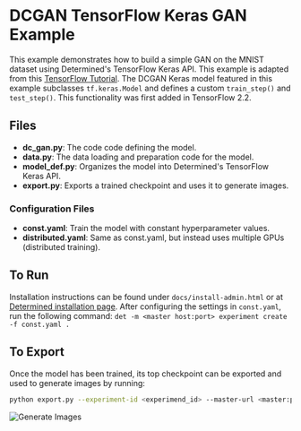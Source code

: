 # DCGAN TensorFlow Keras GAN Example

This example demonstrates how to build a simple GAN on the MNIST dataset using Determined's TensorFlow Keras API. This example is adapted from this [TensorFlow Tutorial](https://www.tensorflow.org/tutorials/generative/dcgan).
The DCGAN Keras model featured in this example subclasses `tf.keras.Model` and defines a custom `train_step()` and `test_step()`. This functionality was first added in TensorFlow 2.2.

## Files
* **dc_gan.py**: The code code defining the model.
* **data.py**: The data loading and preparation code for the model.
* **model_def.py**: Organizes the model into Determined's TensorFlow Keras API.
* **export.py**: Exports a trained checkpoint and uses it to generate images.


### Configuration Files
* **const.yaml**: Train the model with constant hyperparameter values.
* **distributed.yaml**: Same as const.yaml, but instead uses multiple GPUs (distributed training).

## To Run
Installation instructions can be found under `docs/install-admin.html` or at [Determined installation page](https://docs.determined.ai/latest/index.html).
After configuring the settings in `const.yaml`, run the following command: `det -m <master host:port> experiment create -f const.yaml . `

## To Export
Once the model has been trained, its top checkpoint can be exported and used to generate images by running:
```bash
python export.py --experiment-id <experimend_id> --master-url <master:port>
```

![Generate Images](./images/dcgan_inference_example.png)
